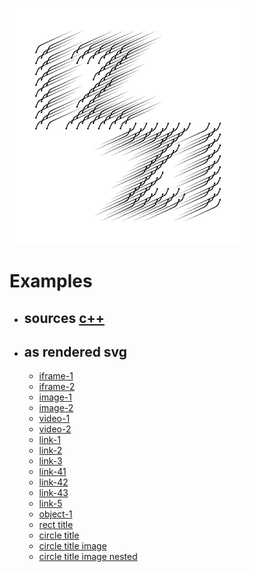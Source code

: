 ![izzi wind graphic logo](image/izzi-wind-square-v2.png)

# Examples

- ## sources [c++](https://github.com/bdekoz/izzi/tree/main/examples)
- ## as rendered svg
  - [iframe-1](../examples/iframe-1.svg)
  - [iframe-2](../examples/iframe-2.svg)
  - [image-1](../examples/image-1.svg)
  - [image-2](../examples/image-2.svg)
  - [video-1](../examples/video-1.svg)
  - [video-2](../examples/video-2.svg)
  - [link-1](../examples/link-1.svg)
  - [link-2](../examples/link-2.svg)
  - [link-3](../examples/link-3.svg)
  - [link-41](../examples/link-4.1.svg)
  - [link-42](../examples/link-4.2.svg)
  - [link-43](../examples/link-4.3.svg)
  - [link-5](../examples/link-5.svg)
  - [object-1](../examples/object-1.svg)
  - [rect title](../examples/rectangle-title.svg)
  - [circle title](../examples/circle-title.svg)
  - [circle title image](../examples/circle-title-image-1.svg)
  - [circle title image nested](../examples/circle-title-image-nested.svg)
